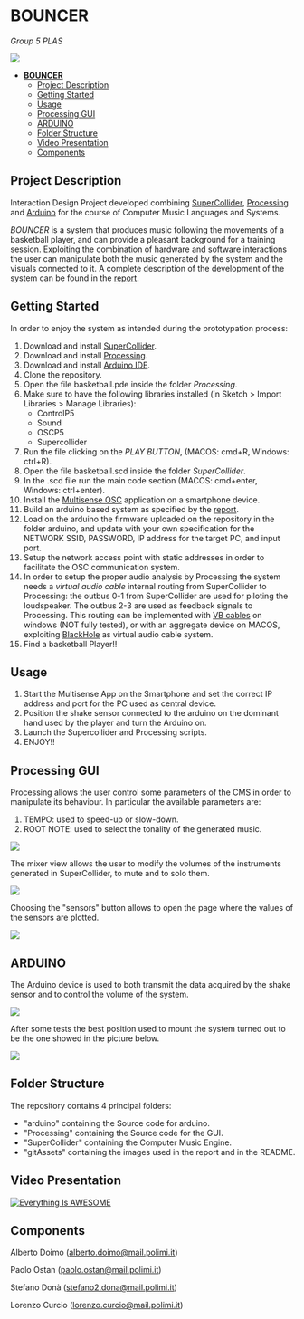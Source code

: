 # **BOUNCER**

 <em>Group 5 PLAS</em>


![](./gitAssets/image_2022-05-31_23-11-44.png)

- [**BOUNCER**](#bouncer)
  - [Project Description](#project-description)
  - [Getting Started](#getting-started)
  - [Usage](#usage)
  - [Processing GUI](#processing-gui)
  - [ARDUINO](#arduino)
  - [Folder Structure](#folder-structure)
  - [Video Presentation](#video-presentation)
  - [Components](#components)

## Project Description

Interaction Design Project developed combining [SuperCollider](https://supercollider.github.io/), [Processing](https://processing.org/) and [Arduino](https://www.arduino.cc/) for the course of Computer Music Languages and Systems.

<em>BOUNCER</em> is a system that produces music following the movements of a basketball player, and can provide a pleasant background for a training session. Exploiting the combination of hardware and software interactions the user can manipulate both the music generated by the system and the visuals connected to it.
A complete description of the development of the system can be found in the [report](https://github.com/polimi-cmls-22/group5-HW-ID-PLAS/blob/main/report3.pdf).

## Getting Started


In order to enjoy the system as intended during the prototypation process:

1. Download and install [SuperCollider](https://supercollider.github.io/).
2. Download and install [Processing](https://processing.org/).
3. Download and install [Arduino IDE](https://www.arduino.cc/).
4. Clone the repository.
5. Open the file basketball.pde inside the folder *Processing*.
6. Make sure to have the following libraries installed (in Sketch > Import Libraries > Manage Libraries):
   -  ControlP5 
   -  Sound
   -  OSCP5
   -  Supercollider
7. Run the file clicking on the *PLAY BUTTON*, (MACOS: cmd+R, Windows: ctrl+R).
8. Open the file basketball.scd inside the folder *SuperCollider*.
9.  In the .scd file run the main code section (MACOS: cmd+enter, Windows: ctrl+enter).
10. Install the [Multisense OSC](https://play.google.com/store/apps/details?id=edu.polytechnique.multisense.release&hl=en_US&gl=US) application on a smartphone device. 
11. Build an arduino based system as specified by the [report](https://github.com/polimi-cmls-22/group5-HW-ID-PLAS/blob/main/report3.pdf).
12. Load on the arduino the firmware uploaded on the repository in the folder arduino, and update with your own specification for the NETWORK SSID, PASSWORD, IP address for the target PC, and input port.
13. Setup the network access point with static addresses in order to facilitate the OSC communication system.
14. In order to setup the proper audio analysis by Processing the system needs a *virtual audio cable* internal routing from SuperCollider to Processing: the outbus 0-1 from SuperCollider are used for piloting the loudspeaker. The outbus 2-3 are used as  feedback signals to Processing. This routing can be implemented with [VB cables](https://vb-audio.com/Cable/) on windows (NOT fully tested), or with an aggregate device on MACOS, exploiting [BlackHole](https://existential.audio/blackhole/) as virtual audio cable system.
15. Find a basketball Player!!



## Usage

1. Start the Multisense App on the Smartphone and set the correct IP address and port for the PC used as central device.
2. Position the shake sensor connected to the arduino on the dominant hand used by the player and turn the Arduino on.  
3. Launch the Supercollider and Processing scripts. 
4. ENJOY!!

## Processing GUI

Processing allows the user control some parameters of the CMS in order to manipulate its behaviour.
In particular the available parameters are: 
1. TEMPO: used to speed-up or slow-down.
2. ROOT NOTE: used to select the tonality of the generated music.

![](./gitAssets/mainwindow.jpg)

The mixer view allows the user to modify the volumes of the instruments generated in SuperCollider, to mute and to solo them.

![](./gitAssets/mixer.jpg)

Choosing the "sensors" button allows to open the page where the values of the sensors are plotted. 

![](./gitAssets/senswindow.jpg)

## ARDUINO 
The Arduino device is used to both transmit the data acquired by the shake sensor and to control the volume of the system.

![](./gitAssets/ARDUINO.jpg)

After some tests the best position used to mount the system turned out to be the one showed in the picture below.


![](./gitAssets/GuardaComeSonoFigo.jpg)

## Folder Structure

The repository contains 4 principal folders:
* "arduino" containing the Source code for arduino.
* "Processing" containing the Source code for the GUI.
* "SuperCollider" containing the Computer Music Engine.
* "gitAssets" containing the images used in the report and in the README.

## Video Presentation

[![Everything Is AWESOME](./gitAssets/Schermata%202022-06-06%20alle%2023.35.54.png)](https://youtu.be/4y_mnVhwyWs "Everything Is AWESOME")


## Components 
Alberto Doimo (alberto.doimo@mail.polimi.it) </p>
Paolo Ostan (paolo.ostan@mail.polimi.it) </p>
Stefano Donà (stefano2.dona@mail.polimi.it) </p>
Lorenzo Curcio (lorenzo.curcio@mail.polimi.it) </p>
